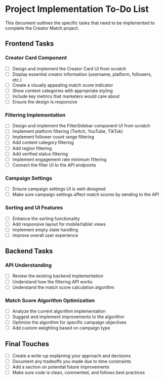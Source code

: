 # Project Implementation To-Do List

This document outlines the specific tasks that need to be implemented to complete the Creator Match project.

## Frontend Tasks

### Creator Card Component

- [ ] Design and implement the Creator Card UI from scratch
- [ ] Display essential creator information (username, platform, followers, etc.)
- [ ] Create a visually appealing match score indicator
- [ ] Show content categories with appropriate styling
- [ ] Include key metrics that marketers would care about
- [ ] Ensure the design is responsive

### Filtering Implementation

- [ ] Design and implement the FilterSidebar component UI from scratch
- [ ] Implement platform filtering (Twitch, YouTube, TikTok)
- [ ] Implement follower count range filtering
- [ ] Add content category filtering
- [ ] Add region filtering
- [ ] Add verified status filtering
- [ ] Implement engagement rate minimum filtering
- [ ] Connect the filter UI to the API endpoints

### Campaign Settings

- [ ] Ensure campaign settings UI is well-designed
- [ ] Make sure campaign settings affect match scores by sending to the API

### Sorting and UI Features

- [ ] Enhance the sorting functionality
- [ ] Add responsive layout for mobile/tablet views
- [ ] Implement empty state handling
- [ ] Improve overall user experience

## Backend Tasks

### API Understanding

- [ ] Review the existing backend implementation
- [ ] Understand how the filtering API works
- [ ] Understand the match score calculation algorithm

### Match Score Algorithm Optimization

- [ ] Analyze the current algorithm implementation
- [ ] Suggest and implement improvements to the algorithm
- [ ] Optimize the algorithm for specific campaign objectives
- [ ] Add custom weighting based on campaign type

## Final Touches

- [ ] Create a write-up explaining your approach and decisions
- [ ] Document any tradeoffs you made due to time constraints
- [ ] Add a section on potential future improvements
- [ ] Make sure code is clean, commented, and follows best practices